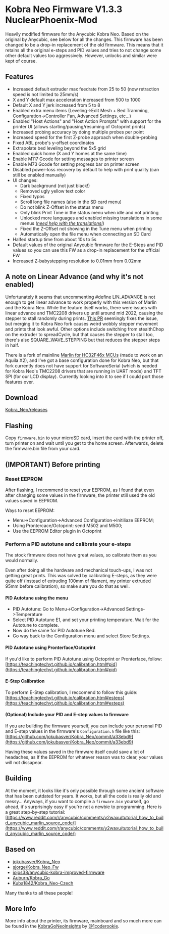 # Kobra Neo Firmware V1.3.3 NuclearPhoenix-Mod

Heavily modified firmware for the Anycubic Kobra Neo. Based on the original by Anycubic, see below for all the changes. This firmware has been changed to be a drop-in replacement of the old firmware. This means that it retains all the original e-steps and PID values and tries to not change some other default values too aggressively. However, unlocks and similar were kept of course.

## Features

- Increased default extruder max feedrate from 25 to 50 (now retraction speed is not limited to 25mm/s)
- X and Y default max acceleration increased from 500 to 1000
- Default X and Y jerk increased from 5 to 8
- Enabled extra menu items (Leveling->Edit Mesh + Bed Tramming, Configuration->Controller Fan, Advanced Settings, etc...)
- Enabled "Host Actions" and "Host Action Prompts" with support for the printer UI (allows starting/pausing/resuming of Octoprint prints)
- Increased probing accuracy by doing multiple probes per point
- Increased speed for the first Z-probe approach when double-probing
- Fixed ABL probe's y-offset coordinates
- Extrapolate bed leveling beyond the 5x5 grid
- Enabled quick home (X and Y homes at the same time)
- Enable M117 Gcode for setting messages to printer screen
- Enable M73 Gcode for setting progress bar on printer screen
- Disabled power-loss recovery by default to help with print quality (can still be enabled manually)
- UI changes:
  - Dark background (not just black!)
  - Removed ugly yellow text color
  - Fixed typos
  - Scroll long file names (also in the SD card menu)
  - Do not blink Z-Offset in the status menu
  - Only blink Print Time in the status menu when idle and not printing
  - Unlocked more languages and enabled missing translations in some menus (*[need help with the translations!](https://github.com/NuclearPhoenixx/Kobra_Neo/issues/1)*)
  - Fixed the Z-Offset not showing in the Tune menu when printing
  - Automatically open the file menu when connecting an SD Card
- Halfed startup time from about 10s to 5s
- Default values of the original Anycubic firmware for the E-Steps and PID values so you can use this FW as a drop-in replacement for the official FW
- Increased Z-babystepping resolution to 0.01mm from 0.02mm

## A note on Linear Advance (and why it's not enabled)

Unfortunately it seems that uncommenting #define LIN_ADVANCE is not enough to get linear advance to work properly with this version of Marlin and the Kobra Neo. While the feature itself works, there were issues with linear advance and TMC2208 drivers up until around mid 2022, causing the stepper to stall randomly during prints. [This PR](https://github.com/MarlinFirmware/Marlin/pull/24533) seemingly fixes the issue, but merging it to Kobra Neo fork causes weird wobbly stepper movement and prints that look awful. Other options include switching from stealthChop on the extruder to spreadCycle, but that causes the stepper to stall too, there's also SQUARE_WAVE_STEPPING but that reduces the stepper steps in half.

There is a fork of mainline [Marlin for HC32F46x MCUs](https://github.com/shadow578/Marlin-H32) (made to work on an Aquila X2), and I've got a base configuration done for Kobra Neo, but that fork currently does not have support for SoftwareSerial (which is needed for Kobra Neo's TMC2208 drivers that are running in UART mode) and TFT SPI (for our LCD display). Currently looking into it to see if I could port those features over.

## Download

[Kobra_Neo/releases](https://github.com/NuclearPhoenixx/Kobra_Neo/releases)

## Flashing

Copy `firmware.bin` to your microSD card, insert the card with the printer off, turn printer on and wait until you get to the home screen. Afterwards, delete the firmware.bin file from your card.

## (IMPORTANT) Before printing

### Reset EEPROM

After flashing, I recommend to reset your EEPROM, as I found that even after changing some values in the firmware, the printer still used the old values saved in EEPROM.

Ways to reset EEPROM:

- Menu->Configuration->Advanced Configuration->Initiliaze EEPROM;
- Using Prontercace/Octoprint: send M502 and M500;
- Use the EEPROM Editor plugin in Octoprint

### Perform a PID autotune and calibrate your e-steps

The stock firmware does not have great values, so calibrate them as you would normally.

Even after doing all the hardware and mechanical touch-ups, I was not getting great prints. This was solved by calibrating E-steps, as they were quite off (instead of extruding 100mm of filament, my printer extruded 95mm before calibration), so make sure you do that as well.

#### PID Autotune using the menu

- PID Autotune: Go to Menu->Configuration->Advanced Settings->Temperature
- Select PID Autotune E1, and set your printing temperature. Wait for the Autotune to complete.
- Now do the same for PID Autotune Bed.
- Go way back to the Configuration menu and select Store Settings.

#### PID Autotune using Pronterface/Octoprint

If you'd like to perform PID Autotune using Octoprint or Pronterface, follow: [https://teachingtechyt.github.io/calibration.html#pid](https://teachingtechyt.github.io/calibration.html#pid)

#### E-Step Calibration

To perform E-Step calibration, I reccomend to follow this guide: [https://teachingtechyt.github.io/calibration.html#esteps](https://teachingtechyt.github.io/calibration.html#esteps)

#### (Optional) Include your PID and E-step values to firmware

If you are building the firmware yourself, you can include your personal PID and E-step values in the firmware's `Configuration.h` file like this: [https://github.com/jokubasver/Kobra_Neo/commit/a33ebd9](https://github.com/jokubasver/Kobra_Neo/commit/a33ebd9)

Having these values saved in the firmware itself could save a lot of headaches, as If the EEPROM for whatever reason was to clear, your values will not dissapear.

## Building

At the moment, it looks like it's only possible through some ancient software that has been outdated for years. It works, but all the code is really old and messy... Anyways, if you want to compile a `firmware.bin` yourself, go ahead, it's surprisingly easy if you're not a newbie to programming. Here is a great step-by-step tutorial:
[https://www.reddit.com/r/anycubic/comments/y2waxu/tutorial_how_to_build_anycubic_marlin_source_code/](https://www.reddit.com/r/anycubic/comments/y2waxu/tutorial_how_to_build_anycubic_marlin_source_code/)

## Based on

- [jokubasver/Kobra_Neo](https://github.com/jokubasver/Kobra_Neo)
- [sjorge/Kobra_Neo_Fw](https://github.com/sjorge/Kobra_Neo_Fw)
- [jojos38/anycubic-kobra-improved-firmware](https://github.com/jojos38/anycubic-kobra-improved-firmware)
- [Auburn/Kobra_Go](https://github.com/Auburn/Kobra_Go)
- [Kuba1842/Kobra_Neo-Czech](https://github.com/Kuba1842/Kobra_Neo-Czech)

Many thanks to all these people!

## More Info

More info about the printer, its firmware, mainboard and so much more can be found in the [KobraGoNeoInsights](https://1coderookie.github.io/KobraGoNeoInsights/) by [@1coderookie](https://github.com/1coderookie).
